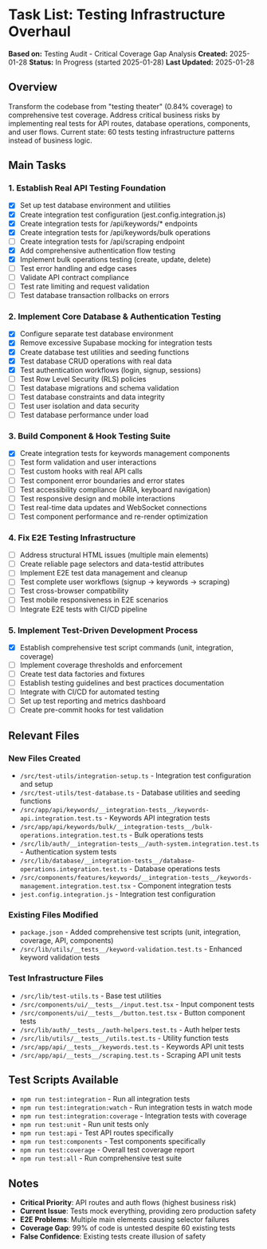 # Task List: Testing Infrastructure Overhaul

**Based on:** Testing Audit - Critical Coverage Gap Analysis
**Created:** 2025-01-28
**Status:** In Progress (started 2025-01-28)
**Last Updated:** 2025-01-28

## Overview
Transform the codebase from "testing theater" (0.84% coverage) to comprehensive test coverage. Address critical business risks by implementing real tests for API routes, database operations, components, and user flows. Current state: 60 tests testing infrastructure patterns instead of business logic.

## Main Tasks

### 1. Establish Real API Testing Foundation
- [x] Set up test database environment and utilities
- [x] Create integration test configuration (jest.config.integration.js)
- [x] Create integration tests for /api/keywords/* endpoints
- [x] Create integration tests for /api/keywords/bulk operations
- [ ] Create integration tests for /api/scraping endpoint
- [x] Add comprehensive authentication flow testing
- [x] Implement bulk operations testing (create, update, delete)
- [ ] Test error handling and edge cases
- [ ] Validate API contract compliance
- [ ] Test rate limiting and request validation
- [ ] Test database transaction rollbacks on errors

### 2. Implement Core Database & Authentication Testing
- [x] Configure separate test database environment
- [x] Remove excessive Supabase mocking for integration tests
- [x] Create database test utilities and seeding functions
- [x] Test database CRUD operations with real data
- [x] Test authentication workflows (login, signup, sessions)
- [ ] Test Row Level Security (RLS) policies
- [ ] Test database migrations and schema validation
- [ ] Test database constraints and data integrity
- [ ] Test user isolation and data security
- [ ] Test database performance under load

### 3. Build Component & Hook Testing Suite
- [x] Create integration tests for keywords management components
- [ ] Test form validation and user interactions
- [ ] Test custom hooks with real API calls
- [ ] Test component error boundaries and error states
- [ ] Test accessibility compliance (ARIA, keyboard navigation)
- [ ] Test responsive design and mobile interactions
- [ ] Test real-time data updates and WebSocket connections
- [ ] Test component performance and re-render optimization

### 4. Fix E2E Testing Infrastructure
- [ ] Address structural HTML issues (multiple main elements)
- [ ] Create reliable page selectors and data-testid attributes
- [ ] Implement E2E test data management and cleanup
- [ ] Test complete user workflows (signup → keywords → scraping)
- [ ] Test cross-browser compatibility
- [ ] Test mobile responsiveness in E2E scenarios
- [ ] Integrate E2E tests with CI/CD pipeline

### 5. Implement Test-Driven Development Process
- [x] Establish comprehensive test script commands (unit, integration, coverage)
- [ ] Implement coverage thresholds and enforcement
- [ ] Create test data factories and fixtures
- [ ] Establish testing guidelines and best practices documentation
- [ ] Integrate with CI/CD for automated testing
- [ ] Set up test reporting and metrics dashboard
- [ ] Create pre-commit hooks for test validation

## Relevant Files

### New Files Created
- `/src/test-utils/integration-setup.ts` - Integration test configuration and setup
- `/src/test-utils/test-database.ts` - Database utilities and seeding functions  
- `/src/app/api/keywords/__integration-tests__/keywords-api.integration.test.ts` - Keywords API integration tests
- `/src/app/api/keywords/bulk/__integration-tests__/bulk-operations.integration.test.ts` - Bulk operations tests
- `/src/lib/auth/__integration-tests__/auth-system.integration.test.ts` - Authentication system tests
- `/src/lib/database/__integration-tests__/database-operations.integration.test.ts` - Database operations tests
- `/src/components/features/keywords/__integration-tests__/keywords-management.integration.test.tsx` - Component integration tests
- `jest.config.integration.js` - Integration test configuration

### Existing Files Modified
- `package.json` - Added comprehensive test scripts (unit, integration, coverage, API, components)
- `/src/lib/utils/__tests__/keyword-validation.test.ts` - Enhanced keyword validation tests

### Test Infrastructure Files
- `/src/lib/test-utils.ts` - Base test utilities
- `/src/components/ui/__tests__/input.test.tsx` - Input component tests
- `/src/components/ui/__tests__/button.test.tsx` - Button component tests
- `/src/lib/auth/__tests__/auth-helpers.test.ts` - Auth helper tests
- `/src/lib/utils/__tests__/utils.test.ts` - Utility function tests
- `/src/app/api/__tests__/keywords.test.ts` - Keywords API unit tests
- `/src/app/api/__tests__/scraping.test.ts` - Scraping API unit tests

## Test Scripts Available
- `npm run test:integration` - Run all integration tests
- `npm run test:integration:watch` - Run integration tests in watch mode
- `npm run test:integration:coverage` - Integration tests with coverage
- `npm run test:unit` - Run unit tests only
- `npm run test:api` - Test API routes specifically
- `npm run test:components` - Test components specifically
- `npm run test:coverage` - Overall test coverage report
- `npm run test:all` - Run comprehensive test suite

## Notes
- **Critical Priority**: API routes and auth flows (highest business risk)
- **Current Issue**: Tests mock everything, providing zero production safety
- **E2E Problems**: Multiple main elements causing selector failures
- **Coverage Gap**: 99% of code is untested despite 60 existing tests
- **False Confidence**: Existing tests create illusion of safety